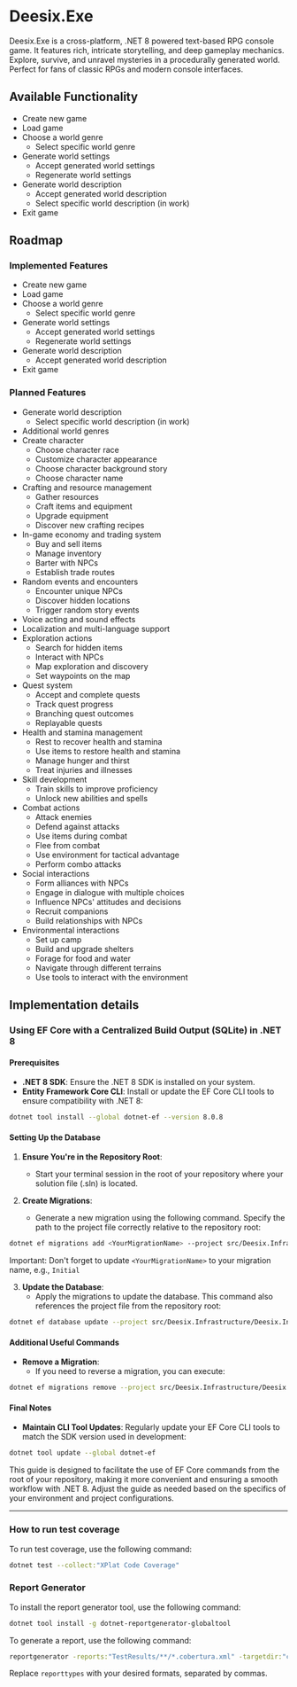 # Deesix.Exe

Deesix.Exe is a cross-platform, .NET 8 powered text-based RPG console game. It features rich, intricate storytelling, and deep gameplay mechanics. Explore, survive, and unravel mysteries in a procedurally generated world. Perfect for fans of classic RPGs and modern console interfaces.

## Available Functionality

- Create new game
- Load game
- Choose a world genre
   - Select specific world genre
- Generate world settings
   - Accept generated world settings
   - Regenerate world settings
- Generate world description
   - Accept generated world description
   - Select specific world description (in work)
- Exit game

## Roadmap

### Implemented Features

- Create new game
- Load game
- Choose a world genre
  - Select specific world genre
- Generate world settings
  - Accept generated world settings
  - Regenerate world settings
- Generate world description
  - Accept generated world description
- Exit game

### Planned Features

- Generate world description
  - Select specific world description (in work)
- Additional world genres
- Create character
  - Choose character race
  - Customize character appearance
  - Choose character background story
  - Choose character name
- Crafting and resource management
  - Gather resources
  - Craft items and equipment
  - Upgrade equipment
  - Discover new crafting recipes
- In-game economy and trading system
  - Buy and sell items
  - Manage inventory
  - Barter with NPCs
  - Establish trade routes
- Random events and encounters
  - Encounter unique NPCs
  - Discover hidden locations
  - Trigger random story events
- Voice acting and sound effects
- Localization and multi-language support
- Exploration actions
  - Search for hidden items
  - Interact with NPCs
  - Map exploration and discovery
  - Set waypoints on the map
- Quest system
  - Accept and complete quests
  - Track quest progress
  - Branching quest outcomes
  - Replayable quests
- Health and stamina management
  - Rest to recover health and stamina
  - Use items to restore health and stamina
  - Manage hunger and thirst
  - Treat injuries and illnesses
- Skill development
  - Train skills to improve proficiency
  - Unlock new abilities and spells
- Combat actions
  - Attack enemies
  - Defend against attacks
  - Use items during combat
  - Flee from combat
  - Use environment for tactical advantage
  - Perform combo attacks
- Social interactions
  - Form alliances with NPCs
  - Engage in dialogue with multiple choices
  - Influence NPCs' attitudes and decisions
  - Recruit companions
  - Build relationships with NPCs
- Environmental interactions
  - Set up camp
  - Build and upgrade shelters
  - Forage for food and water
  - Navigate through different terrains
  - Use tools to interact with the environment

## Implementation details

### Using EF Core with a Centralized Build Output (SQLite) in .NET 8

#### Prerequisites

- **.NET 8 SDK**: Ensure the .NET 8 SDK is installed on your system.
- **Entity Framework Core CLI**: Install or update the EF Core CLI tools to ensure compatibility with .NET 8:

```bash
dotnet tool install --global dotnet-ef --version 8.0.8
```

#### Setting Up the Database

1. **Ensure You're in the Repository Root**:
   - Start your terminal session in the root of your repository where your solution file (.sln) is located.

2. **Create Migrations**:
   - Generate a new migration using the following command. Specify the path to the project file correctly relative to the repository root:

```bash
dotnet ef migrations add <YourMigrationName> --project src/Deesix.Infrastructure/Deesix.Infrastructure.csproj
```

Important: Don't forget to update `<YourMigrationName>` to your migration name, e.g., `Initial`


3. **Update the Database**:
   - Apply the migrations to update the database. This command also references the project file from the repository root:

```bash
dotnet ef database update --project src/Deesix.Infrastructure/Deesix.Infrastructure.csproj
```

#### Additional Useful Commands

- **Remove a Migration**:
  - If you need to reverse a migration, you can execute:

```bash
dotnet ef migrations remove --project src/Deesix.Infrastructure/Deesix.Infrastructure.csproj
```

#### Final Notes

- **Maintain CLI Tool Updates**: Regularly update your EF Core CLI tools to match the SDK version used in development:

```bash
dotnet tool update --global dotnet-ef
```

This guide is designed to facilitate the use of EF Core commands from the root of your repository, making it more convenient and ensuring a smooth workflow with .NET 8. Adjust the guide as needed based on the specifics of your environment and project configurations.

---

### How to run test coverage

To run test coverage, use the following command:

```bash
dotnet test --collect:"XPlat Code Coverage"
```

### Report Generator

To install the report generator tool, use the following command:

```bash
dotnet tool install -g dotnet-reportgenerator-globaltool
```

To generate a report, use the following command:

```bash
reportgenerator -reports:"TestResults/**/*.cobertura.xml" -targetdir:"coverage-report" -reporttypes:Cobertura,Json,Lcov,Html,TextSummary
```

Replace `reporttypes` with your desired formats, separated by commas.
